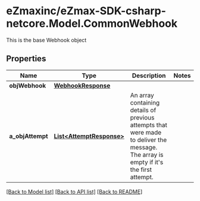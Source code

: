 # eZmaxinc/eZmax-SDK-csharp-netcore.Model.CommonWebhook
This is the base Webhook object
## Properties

Name | Type | Description | Notes
------------ | ------------- | ------------- | -------------
**objWebhook** | [**WebhookResponse**](WebhookResponse.md) |  | 
**a_objAttempt** | [**List&lt;AttemptResponse&gt;**](AttemptResponse.md) | An array containing details of previous attempts that were made to deliver the message. The array is empty if it&#39;s the first attempt. | 

[[Back to Model list]](../README.md#documentation-for-models) [[Back to API list]](../README.md#documentation-for-api-endpoints) [[Back to README]](../README.md)

